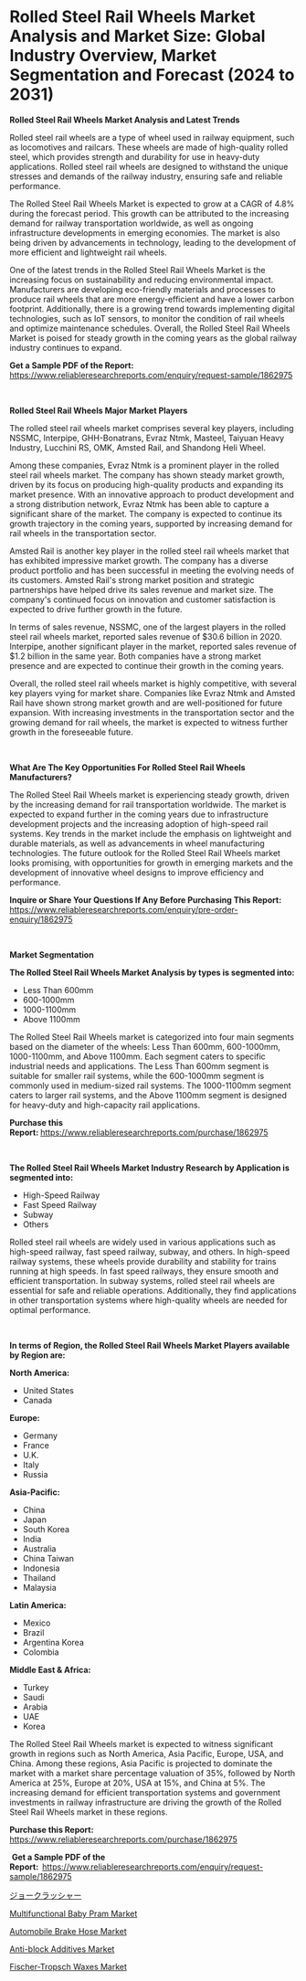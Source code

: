 <p><h1>Rolled Steel Rail Wheels Market Analysis and Market Size: Global Industry Overview, Market Segmentation and Forecast (2024 to 2031)</h1></p><p><strong>Rolled Steel Rail Wheels Market Analysis and Latest Trends</strong></p>
<p><p>Rolled steel rail wheels are a type of wheel used in railway equipment, such as locomotives and railcars. These wheels are made of high-quality rolled steel, which provides strength and durability for use in heavy-duty applications. Rolled steel rail wheels are designed to withstand the unique stresses and demands of the railway industry, ensuring safe and reliable performance.</p><p>The Rolled Steel Rail Wheels Market is expected to grow at a CAGR of 4.8% during the forecast period. This growth can be attributed to the increasing demand for railway transportation worldwide, as well as ongoing infrastructure developments in emerging economies. The market is also being driven by advancements in technology, leading to the development of more efficient and lightweight rail wheels.</p><p>One of the latest trends in the Rolled Steel Rail Wheels Market is the increasing focus on sustainability and reducing environmental impact. Manufacturers are developing eco-friendly materials and processes to produce rail wheels that are more energy-efficient and have a lower carbon footprint. Additionally, there is a growing trend towards implementing digital technologies, such as IoT sensors, to monitor the condition of rail wheels and optimize maintenance schedules. Overall, the Rolled Steel Rail Wheels Market is poised for steady growth in the coming years as the global railway industry continues to expand.</p></p>
<p><strong>Get a Sample PDF of the Report:&nbsp;</strong> <a href="https://www.reliableresearchreports.com/enquiry/request-sample/1862975">https://www.reliableresearchreports.com/enquiry/request-sample/1862975</a></p>
<p>&nbsp;</p>
<p><strong>Rolled Steel Rail Wheels Major Market Players</strong></p>
<p><p>The rolled steel rail wheels market comprises several key players, including NSSMC, Interpipe, GHH-Bonatrans, Evraz Ntmk, Masteel, Taiyuan Heavy Industry, Lucchini RS, OMK, Amsted Rail, and Shandong Heli Wheel.</p><p>Among these companies, Evraz Ntmk is a prominent player in the rolled steel rail wheels market. The company has shown steady market growth, driven by its focus on producing high-quality products and expanding its market presence. With an innovative approach to product development and a strong distribution network, Evraz Ntmk has been able to capture a significant share of the market. The company is expected to continue its growth trajectory in the coming years, supported by increasing demand for rail wheels in the transportation sector.</p><p>Amsted Rail is another key player in the rolled steel rail wheels market that has exhibited impressive market growth. The company has a diverse product portfolio and has been successful in meeting the evolving needs of its customers. Amsted Rail's strong market position and strategic partnerships have helped drive its sales revenue and market size. The company's continued focus on innovation and customer satisfaction is expected to drive further growth in the future.</p><p>In terms of sales revenue, NSSMC, one of the largest players in the rolled steel rail wheels market, reported sales revenue of $30.6 billion in 2020. Interpipe, another significant player in the market, reported sales revenue of $1.2 billion in the same year. Both companies have a strong market presence and are expected to continue their growth in the coming years.</p><p>Overall, the rolled steel rail wheels market is highly competitive, with several key players vying for market share. Companies like Evraz Ntmk and Amsted Rail have shown strong market growth and are well-positioned for future expansion. With increasing investments in the transportation sector and the growing demand for rail wheels, the market is expected to witness further growth in the foreseeable future.</p></p>
<p>&nbsp;</p>
<p><strong>What Are The Key Opportunities For Rolled Steel Rail Wheels Manufacturers?</strong></p>
<p><p>The Rolled Steel Rail Wheels market is experiencing steady growth, driven by the increasing demand for rail transportation worldwide. The market is expected to expand further in the coming years due to infrastructure development projects and the increasing adoption of high-speed rail systems. Key trends in the market include the emphasis on lightweight and durable materials, as well as advancements in wheel manufacturing technologies. The future outlook for the Rolled Steel Rail Wheels market looks promising, with opportunities for growth in emerging markets and the development of innovative wheel designs to improve efficiency and performance.</p></p>
<p><strong>Inquire or Share Your Questions If Any Before Purchasing This Report:</strong> <a href="https://www.reliableresearchreports.com/enquiry/pre-order-enquiry/1862975">https://www.reliableresearchreports.com/enquiry/pre-order-enquiry/1862975</a></p>
<p>&nbsp;</p>
<p><strong>Market Segmentation</strong></p>
<p><strong>The Rolled Steel Rail Wheels Market Analysis by types is segmented into:</strong></p>
<p><ul><li>Less Than 600mm</li><li>600-1000mm</li><li>1000-1100mm</li><li>Above 1100mm</li></ul></p>
<p><p>The Rolled Steel Rail Wheels market is categorized into four main segments based on the diameter of the wheels: Less Than 600mm, 600-1000mm, 1000-1100mm, and Above 1100mm. Each segment caters to specific industrial needs and applications. The Less Than 600mm segment is suitable for smaller rail systems, while the 600-1000mm segment is commonly used in medium-sized rail systems. The 1000-1100mm segment caters to larger rail systems, and the Above 1100mm segment is designed for heavy-duty and high-capacity rail applications.</p></p>
<p><strong>Purchase this Report:&nbsp;</strong><a href="https://www.reliableresearchreports.com/purchase/1862975">https://www.reliableresearchreports.com/purchase/1862975</a></p>
<p>&nbsp;</p>
<p><strong>The Rolled Steel Rail Wheels Market Industry Research by Application is segmented into:</strong></p>
<p><ul><li>High-Speed Railway</li><li>Fast Speed Railway</li><li>Subway</li><li>Others</li></ul></p>
<p><p>Rolled steel rail wheels are widely used in various applications such as high-speed railway, fast speed railway, subway, and others. In high-speed railway systems, these wheels provide durability and stability for trains running at high speeds. In fast speed railways, they ensure smooth and efficient transportation. In subway systems, rolled steel rail wheels are essential for safe and reliable operations. Additionally, they find applications in other transportation systems where high-quality wheels are needed for optimal performance.</p></p>
<p>&nbsp;</p>
<p><strong>In terms of Region, the Rolled Steel Rail Wheels Market Players available by Region are:</strong></p>
<p>
    <p> <strong> North America: </strong>
        <ul>
            <li>United States</li>
            <li>Canada</li>
        </ul>
        </p> 
    <p> <strong> Europe: </strong>
        <ul>
            <li>Germany</li>
            <li>France</li>
            <li>U.K.</li>
            <li>Italy</li>
            <li>Russia</li>
        </ul>
        </p> 
    <p> <strong> Asia-Pacific: </strong>
        <ul>
            <li>China</li>
            <li>Japan</li>
            <li>South Korea</li>
            <li>India</li>
            <li>Australia</li>
            <li>China Taiwan</li>
            <li>Indonesia</li>
            <li>Thailand</li>
            <li>Malaysia</li>
        </ul>
        </p> 
    <p> <strong> Latin America: </strong>
        <ul>
            <li>Mexico</li>
            <li>Brazil</li>
            <li>Argentina Korea</li>
            <li>Colombia</li>
        </ul>
        </p> 
    <p> <strong> Middle East & Africa: </strong>
        <ul>
            <li>Turkey</li>
            <li>Saudi</li>
            <li>Arabia</li>
            <li>UAE</li>
            <li>Korea</li>
        </ul>
    </p>
    </p>
<p><p>The Rolled Steel Rail Wheels market is expected to witness significant growth in regions such as North America, Asia Pacific, Europe, USA, and China. Among these regions, Asia Pacific is projected to dominate the market with a market share percentage valuation of 35%, followed by North America at 25%, Europe at 20%, USA at 15%, and China at 5%. The increasing demand for efficient transportation systems and government investments in railway infrastructure are driving the growth of the Rolled Steel Rail Wheels market in these regions.</p></p>
<p><strong>Purchase this Report: </strong><a href="https://www.reliableresearchreports.com/purchase/1862975">https://www.reliableresearchreports.com/purchase/1862975</a></p>
<p>&nbsp;<strong>Get a Sample PDF of the Report:&nbsp;&nbsp;</strong><a href="https://www.reliableresearchreports.com/enquiry/request-sample/1862975">https://www.reliableresearchreports.com/enquiry/request-sample/1862975</a></p>
<p><strong></strong></p>
<p><p><a href="https://medium.com/@mikedeckw2023/%E3%82%B8%E3%83%A7%E3%83%BC%E3%82%AF%E3%83%A9%E3%83%83%E3%82%B7%E3%83%A3%E3%83%BC%E5%B8%82%E5%A0%B4-2031%E5%B9%B4%E3%81%BE%E3%81%A7%E3%81%AE%E5%8B%95%E5%90%91-%E4%BA%88%E6%B8%AC-%E7%AB%B6%E4%BA%89%E5%88%86%E6%9E%90-60a36e0f27c0">ジョークラッシャー</a></p><p><a href="https://view.publitas.com/reportprime-1/global-multifunctional-baby-pram-market-by-types-applications-and-major-players-with-regional-growth-rate-analysis-and-development-situation-from-2023-to-2030/">Multifunctional Baby Pram Market</a></p><p><a href="https://github.com/jodemen/Market-Research-Report-List-1/blob/main/automobile-brake-hose-market.md">Automobile Brake Hose Market</a></p><p><a href="https://issuu.com/reportprime-2/docs/anti-block-additives-market-size-2030.pptx">Anti-block Additives Market</a></p><p><a href="https://issuu.com/reportprime-2/docs/fischer-tropsch-waxes-market-size-2030.pptx">Fischer-Tropsch Waxes Market</a></p></p>